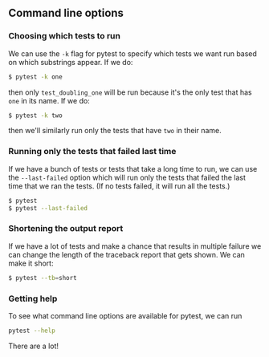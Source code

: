 ## Command line options

### Choosing which tests to run

We can use the `-k` flag for pytest to specify which tests we want run
based on which substrings appear.  If we do:

```bash
$ pytest -k one
```

then only `test_doubling_one` will be run because it's the only test
that has `one` in its name. If we do:

```bash
$ pytest -k two
```

then we'll similarly run only the tests that have `two` in their name.

### Running only the tests that failed last time

If we have a bunch of tests or tests that take a long time to run, we 
can use the ``--last-failed`` option which will run only the tests that
failed the last time that we ran the tests.  (If no tests failed, it
will run all the tests.)

```bash
$ pytest
$ pytest --last-failed
```

### Shortening the output report

If we have a lot of tests and make a chance that results in multiple
failure we can change the length of the traceback report that gets 
shown.  We can make it short:

```bash
$ pytest --tb=short
```

### Getting help

To see what command line options are available for pytest, we can run

```bash
pytest --help
```

There are a lot!